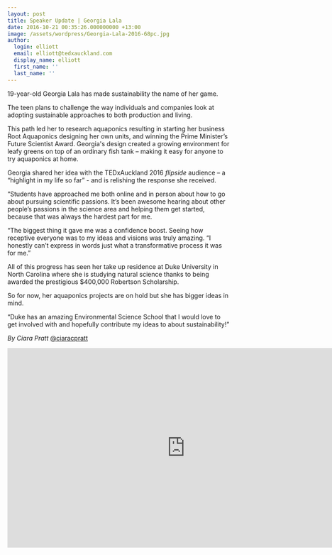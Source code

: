 ```yaml
---
layout: post
title: Speaker Update | Georgia Lala
date: 2016-10-21 00:35:26.000000000 +13:00
image: /assets/wordpress/Georgia-Lala-2016-68pc.jpg
author:
  login: elliott
  email: elliott@tedxauckland.com
  display_name: elliott
  first_name: ''
  last_name: ''
---
```

19-year-old Georgia Lala has made sustainability the name of her game.

The teen plans to challenge the way individuals and companies look at adopting sustainable approaches to both production and living.

This path led her to research aquaponics resulting in starting her business Root Aquaponics designing her own units, and winning the Prime Minister’s Future Scientist Award. Georgia's design created a growing environment for leafy greens on top of an ordinary fish tank – making it easy for anyone to try aquaponics at home.

Georgia shared her idea with the TEDxAuckland 2016 <em>flipside</em> audience – a “highlight in my life so far” - and is relishing the response she received.

“Students have approached me both online and in person about how to go about pursuing scientific passions. It’s been awesome hearing about other people’s passions in the science area and helping them get started, because that was always the hardest part for me.

“The biggest thing it gave me was a confidence boost. Seeing how receptive everyone was to my ideas and visions was truly amazing. “I honestly can’t express in words just what a transformative process it was for me.”

All of this progress has seen her take up residence at Duke University in North Carolina where she is studying natural science thanks to being awarded the prestigious $400,000 Robertson Scholarship.

So for now, her aquaponics projects are on hold but she has bigger ideas in mind.

“Duke has an amazing Environmental Science School that I would love to get involved with and hopefully contribute my ideas to about sustainability!”

<em>By </em><span class="gD"><em>Ciara Pratt</em> <a href="https://twitter.com/ciaracpratt">@ciaracpratt</a></span>

<iframe src="https://www.youtube.com/embed/eeHsYmXQFKU" width="800" height="450" frameborder="0" allowfullscreen="allowfullscreen"></iframe>
